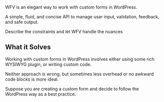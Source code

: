 
WFV is an elegant way to work with custom forms in WordPress.

A simple, fluid, and concise API to manage user input, validation, feedback, and safe output.

Describe the constraints and let WFV handle the nuances

## What it Solves

Working with custom forms in WordPress involves either using some rich WYSIWYG plugin, or writing custom code.

Neither approach is wrong, but sometimes less overhead or no awkward code blocks is more ideal.

Suppose you are creating a custom form and decide to follow the WordPress way as a best practice.
